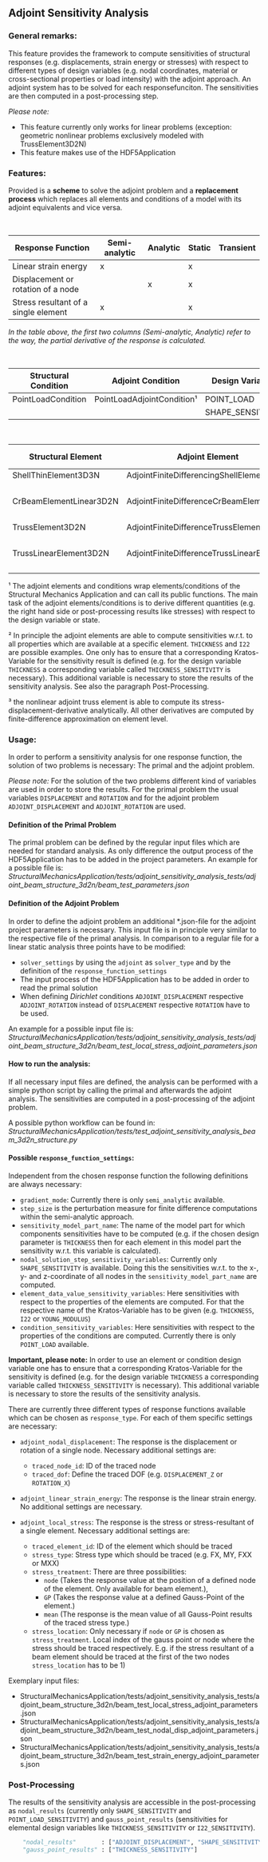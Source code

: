 
## Adjoint Sensitivity Analysis

### General remarks:

This feature provides the framework to compute sensitivities of structural responses (e.g. displacements, strain energy or stresses) with respect to different types of design variables (e.g. nodal coordinates, material or cross-sectional properties or load intensity) with the adjoint approach. An adjoint system has to be solved for each responsefunciton. The sensitivities are then computed in a post-processing step.

*Please note:*
- This feature currently only works for linear problems (exception: geometric nonlinear problems exclusively modeled with TrussElement3D2N)
- This feature makes use of the HDF5Application

### Features:

Provided is a **scheme** to solve the adjoint problem and a **replacement process** which replaces all elements and conditions of a model with its adjoint equivalents and vice versa.



&nbsp;

| Response Function | Semi-analytic | Analytic | Static | Transient |
| ----------------- |  ---------------- | -------- | ------- | ----------|
|  Linear strain energy|    x   |          |      x   |         |
|  Displacement or rotation of a node      |       |    x    |      x    |         |
|  Stress resultant of a single element |    x   |          |      x   |         |
*In the table above, the first two columns (Semi-analytic, Analytic) refer to the way, the partial  derivative of the response is calculated.*


&nbsp;

| Structural Condition | Adjoint Condition | Design Variables | Semi-analytic | Analytic | Static | Transient |
| -------------------- | ----------------- | ------------------- |  ---------------- | -------- | ------- | ----------|
| PointLoadCondition | PointLoadAdjointCondition¹ | POINT_LOAD |    x   |          |      x   |         |
|                      |                             | SHAPE_SENSITIVITY     |    x   |          |      x    |     |



&nbsp;

| Structural Element | Adjoint Element | Design Variables | Semi-analytic | Analytic | Static | Transient |
| -------------------- | ----------------- | ------------------- |  ---------------- | -------- | ------- | ----------|
| ShellThinElement3D3N | AdjointFiniteDifferencingShellElement¹ | THICKNESS² |    x   |          |      x   |         |
|                      |                             | SHAPE_SENSITIVITY     |    x   |          |      x    |
| CrBeamElementLinear3D2N | AdjointFiniteDifferenceCrBeamElement¹ | I22²|    x   |          |      x   |         |
|                      |                             | SHAPE_SENSITIVITY     |    x   |          |      x   |          |
| TrussElement3D2N | AdjointFiniteDifferenceTrussElement¹ | CROSS_AREA²|    x   |   x³       |      x   |         |
|                      |                             | SHAPE_SENSITIVITY     |    x   |          |      x   |          |
| TrussLinearElement3D2N | AdjointFiniteDifferenceTrussLinearElement¹ | CROSS_AREA²|    x   |         |      x   |         |
|                      |                             | SHAPE_SENSITIVITY     |    x   |          |      x   |          |

¹ The adjoint elements and conditions wrap elements/conditions of the Structural Mechanics Application and can call its public functions.  The main task of the adjoint elements/conditions is to derive different quantities (e.g. the right hand side or post-processing results like stresses) with respect to the design variable or state.

² In principle the adjoint elements are able to compute sensitivities w.r.t. to all properties which are available at a specific element. ```THICKNESS``` and ```I22``` are possible examples. One only has to ensure that a corresponding Kratos-Variable for the sensitivity result is defined (e.g. for the design variable ```THICKNESS``` a corresponding variable called ```THICKNESS_SENSITIVITY``` is necessary). This additional variable is necessary to store the results of the sensitivity analysis. See also the paragraph Post-Processing.

³ the nonlinear adjoint truss element is able to compute its stress-displacement-derivative analytically. All other derivatives are computed by finite-difference approximation on element level.


### Usage:
In order to perform a sensitivity analysis for one response function, the solution of two problems is necessary: The primal and the adjoint problem.

*Please note:*
For the solution of the two problems different kind of variables are used in order to store the results. For the primal problem the usual variables ```DISPLACEMENT``` and ```ROTATION``` and for the adjoint problem ```ADJOINT_DISPLACEMENT``` and ```ADJOINT_ROTATION``` are used.

#### Definition of the Primal Problem
The primal problem can be defined by the regular input files which are needed for standard analysis. As only difference the output process of the HDF5Application has to be added in the project parameters. An example for a possible file is:
*StructuralMechanicsApplication/tests/adjoint_sensitivity_analysis_tests/adjoint_beam_structure_3d2n/beam_test_parameters.json*


#### Definition of the Adjoint Problem
In order to define the adjoint problem an additional \*.json-file for the adjoint project parameters is necessary. This input file is in principle very similar to the respective file of the primal analysis. In comparison to a regular file for a linear static analysis three points have to be modified:
- ```solver_settings``` by using the ```adjoint``` as ```solver_type``` and by the definition of the ```response_function_settings```
- The input process of the HDF5Application has to be added in order to read the primal solution
- When defining *Dirichlet* conditions ```ADJOINT_DISPLACEMENT``` respective ```ADJOINT_ROTATION``` instead of ```DISPLACEMENT``` respective ```ROTATION``` have to be used.

An example for a possible input file is:
*StructuralMechanicsApplication/tests/adjoint_sensitivity_analysis_tests/adjoint_beam_structure_3d2n/beam_test_local_stress_adjoint_parameters.json*

#### How to run the analysis:

If all necessary input files are defined, the analysis can be performed with a simple python script by calling the primal and afterwards the adjoint analysis. The sensitivities are computed in a post-processing of the adjoint problem.

A possible python workflow can be found in:
*StructuralMechanicsApplication/tests/test_adjoint_sensitivity_analysis_beam_3d2n_structure.py*

#### Possible ```response_function_settings```:

Independent from the chosen response function the following definitions are always necessary:

- ```gradient_mode```: Currently there is only ```semi_analytic``` available.
- ```step_size``` is the perturbation measure for finite difference computations within the semi-analytic approach.
- ```sensitivity_model_part_name```: The name of the model part for which components sensitivities have to be computed (e.g. if the chosen design parameter is ```THICKNESS``` then for each element in this model part the sensitivity w.r.t. this variable is calculated).
- ```nodal_solution_step_sensitivity_variables```: Currently only ```SHAPE_SENSITIVITY``` is available. Doing this the sensitivities w.r.t. to the x-, y- and z-coordinate of all nodes in the ```sensitivity_model_part_name``` are computed.
- ```element_data_value_sensitivity_variables```: Here sensitivities with respect to the properties of the elements are computed. For that the respective name of the Kratos-Variable has to be given (e.g. ```THICKNESS```, ```I22``` or ```YOUNG_MODULUS```)
- ```condition_sensitivity_variables```: Here sensitivities with respect to the properties of the conditions are computed. Currently there is only ```POINT_LOAD``` available.

**Important, please note:**
In order to use an element or condition design variable one has to ensure that a corresponding Kratos-Variable for the sensitivity is defined (e.g. for the design variable ```THICKNESS``` a corresponding variable called ```THICKNESS_SENSITIVITY``` is necessary). This additional variable is necessary to store the results of the sensitivity analysis.

There are currently three different types of response functions available which can be chosen as ```response_type```. For each of them specific settings are necessary:
- ```adjoint_nodal_displacement```: The response is the displacement or rotation of a single node. Necessary additional settings are:
    * ```traced_node_id```: ID of the traced node
    * ```traced_dof```: Define the traced DOF (e.g. ```DISPLACEMENT_Z``` or ```ROTATION_X```)

- ```adjoint_linear_strain_energy```: The response is the linear strain energy. No additional settings are necessary.

- ```adjoint_local_stress```: The response is the stress or stress-resultant of a single element. Necessary additional settings are:
    * ```traced_element_id```: ID of the element which should be traced
    * ```stress_type```: Stress type which should be traced (e.g. FX, MY, FXX or MXX)
    * ```stress_treatment```: There are three possibilities:
        * ```node``` (Takes the response value at the position of a defined node of the element. Only available for beam element.),
        * ```GP``` (Takes the response value at a defined Gauss-Point of the element.)
        * ```mean``` (The response is the mean value of all Gauss-Point results of the traced stress type.)
    * ```stress_location```: Only necessary if ```node``` or ```GP``` is chosen as ```stress_treatment```. Local index of the gauss point or node where the stress should be traced respectively. E.g. if the stress resultant of a beam element should be traced at the first of the two nodes ```stress_location``` has to be 1)

Exemplary input files:
- StructuralMechanicsApplication/tests/adjoint_sensitivity_analysis_tests/adjoint_beam_structure_3d2n/beam_test_local_stress_adjoint_parameters.json
- StructuralMechanicsApplication/tests/adjoint_sensitivity_analysis_tests/adjoint_beam_structure_3d2n/beam_test_nodal_disp_adjoint_parameters.json
- StructuralMechanicsApplication/tests/adjoint_sensitivity_analysis_tests/adjoint_beam_structure_3d2n/beam_test_strain_energy_adjoint_parameters.json



### Post-Processing

The results of the sensitivity analysis are accessible in the post-processing as ```nodal_results``` (currently only ```SHAPE_SENSITIVITY``` and ```POINT_LOAD_SENSITIVITY```) and ```gauss_point_results``` (sensitivities for elemental design variables like ```THICKNESS_SENSITIVITY``` or ```I22_SENSITIVITY```).
```python
    "nodal_results"       : ["ADJOINT_DISPLACEMENT", "SHAPE_SENSITIVITY", "POINT_LOAD_SENSITIVITY"],
    "gauss_point_results" : ["THICKNESS_SENSITIVITY"]
```













